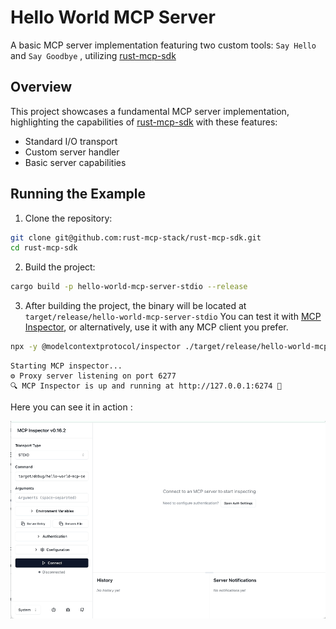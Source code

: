 # Hello World MCP Server

A basic MCP server implementation featuring two custom tools: `Say Hello` and `Say Goodbye` , utilizing [rust-mcp-sdk](https://github.com/rust-mcp-stack/rust-mcp-sdk)

## Overview

This project showcases a fundamental MCP server implementation, highlighting the capabilities of [rust-mcp-sdk](https://github.com/rust-mcp-stack/rust-mcp-sdk) with these features:

- Standard I/O transport
- Custom server handler
- Basic server capabilities

## Running the Example

1. Clone the repository:

```bash
git clone git@github.com:rust-mcp-stack/rust-mcp-sdk.git
cd rust-mcp-sdk
```

2. Build the project:

```bash
cargo build -p hello-world-mcp-server-stdio --release
```

3.  After building the project, the binary will be located at `target/release/hello-world-mcp-server-stdio`
    You can test it with [MCP Inspector](https://modelcontextprotocol.io/docs/tools/inspector), or alternatively, use it with any MCP client you prefer.

```bash
npx -y @modelcontextprotocol/inspector ./target/release/hello-world-mcp-server-stdio
```

```
Starting MCP inspector...
⚙ Proxy server listening on port 6277
🔍 MCP Inspector is up and running at http://127.0.0.1:6274 🚀
```

Here you can see it in action :

![hello-world-mcp-server-stdio](../../assets/examples/hello-world-mcp-server.gif)
